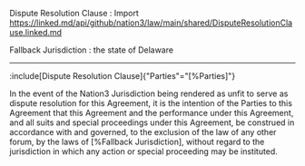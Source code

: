 Dispute Resolution Clause
: Import https://linked.md/api/github/nation3/law/main/shared/DisputeResolutionClause.linked.md

Fallback Jurisdiction
: the state of Delaware

---

:include[Dispute Resolution Clause]{"Parties"="[%Parties]"}

In the event of the Nation3 Jurisdiction being rendered as unfit to serve as dispute resolution for this Agreement,  it is the intention of the Parties to this Agreement that this Agreement and the performance under this Agreement, and all suits and special proceedings under this Agreement, be construed in accordance with and governed, to the exclusion of the law of any other forum, by the laws of [%Fallback Jurisdiction], without regard to the jurisdiction in which any action or special proceeding may be instituted.